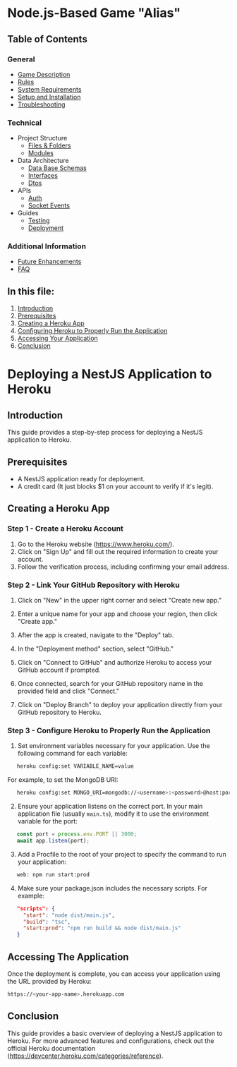 # Node.js-Based Game "Alias"

## Table of Contents

### General

- [Game Description](../../README.md#game-description)
- [Rules](../../README.md#rules)
- [System Requirements](../../README.md#system-requirements)
- [Setup and Installation](../../README.md#system-requirements#setup-and-installation)
- [Troubleshooting](../../README.md#system-requirements#troubleshooting)

### Technical

- Project Structure
    - [Files & Folders](../project-structure/files-and-folders.md#directory-structure)
    - [Modules](../project-structure/core-modules.md#core-modules)
- Data Architecture
    - [Data Base Schemas](../data-architecture/database-schemas.md#structure)
    - [Interfaces](../data-architecture/interfaces.md#game-interfaces-documentation)
    - [Dtos](../data-architecture/dtos.md#dtos)
- APIs
    - [Auth](../APIs/auth.md#authentication)
    - [Socket Events](../APIs/socket-events.md#socket-events-documentation)
- Guides
    - [Testing](./testing.md#running-tests-in-nestjs-with-jest)
    - [Deployment](#deploying-a-nestjs-application-to-heroku)

### Additional Information

- [Future Enhancements](../future-enhancements.md#future-enhancements)
- [FAQ](../FAQ.md#faq)
## In this file:

1. [Introduction](#introduction)
2. [Prerequisites](#prerequisites)
3. [Creating a Heroku App](#creating-a-heroku-app)
4. [Configuring Heroku to Properly Run the Application](#configuring-heroku-to-properly-run-the-application)
5. [Accessing Your Application](#accessing-the-application)
6. [Conclusion](#conclusion)

# Deploying a NestJS Application to Heroku

## Introduction

This guide provides a step-by-step process for deploying a NestJS application to Heroku.

## Prerequisites

- A NestJS application ready for deployment.
- A credit card (It just blocks $1 on your account to verify if it's legit).

## Creating a Heroku App

### Step 1 - Create a Heroku Account

1. Go to the Heroku website (https://www.heroku.com/).
2. Click on "Sign Up" and fill out the required information to create your account.
3. Follow the verification process, including confirming your email address.

### Step 2 - Link Your GitHub Repository with Heroku

1. Click on "New" in the upper right corner and select "Create new app."

2. Enter a unique name for your app and choose your region, then click "Create app."

3. After the app is created, navigate to the "Deploy" tab.

4. In the "Deployment method" section, select "GitHub."

5. Click on "Connect to GitHub" and authorize Heroku to access your GitHub account if prompted.

6. Once connected, search for your GitHub repository name in the provided field and click "Connect."

7. Click on "Deploy Branch" to deploy your application directly from your GitHub repository to Heroku.

### Step 3 - Configure Heroku to Properly Run the Application

1. Set environment variables necessary for your application. Use the following command for each variable:
```bash
   heroku config:set VARIABLE_NAME=value
```
   For example, to set the MongoDB URI:
```bash
   heroku config:set MONGO_URI=mongodb://<username>:<password>@host:port/database
```
2. Ensure your application listens on the correct port. In your main application file (usually `main.ts`), modify it to use the environment variable for the port:
```typescript
   const port = process.env.PORT || 3000;
   await app.listen(port);
```
3. Add a Procfile to the root of your project to specify the command to run your application:
```bash
   web: npm run start:prod
```
4. Make sure your package.json includes the necessary scripts. For example:
```json
   "scripts": {
     "start": "node dist/main.js",
     "build": "tsc",
     "start:prod": "npm run build && node dist/main.js"
   }
```

## Accessing The Application

Once the deployment is complete, you can access your application using the URL provided by Heroku:

```bash
https://<your-app-name>.herokuapp.com
```

## Conclusion

This guide provides a basic overview of deploying a NestJS application to Heroku. For more advanced features and configurations, check out the official Heroku documentation (https://devcenter.heroku.com/categories/reference).